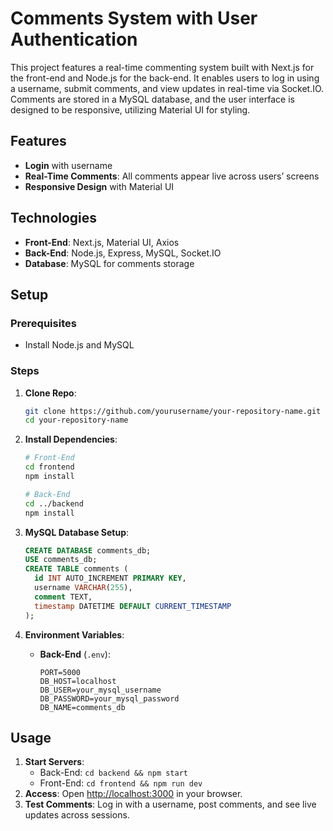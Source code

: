 # Comments System with User Authentication

This project features a real-time commenting system built with Next.js for the front-end and Node.js for the back-end. It enables users to log in using a username, submit comments, and view updates in real-time via Socket.IO. Comments are stored in a MySQL database, and the user interface is designed to be responsive, utilizing Material UI for styling.

## Features

- **Login** with username
- **Real-Time Comments**: All comments appear live across users’ screens
- **Responsive Design** with Material UI

## Technologies

- **Front-End**: Next.js, Material UI, Axios
- **Back-End**: Node.js, Express, MySQL, Socket.IO
- **Database**: MySQL for comments storage

## Setup

### Prerequisites

- Install Node.js and MySQL

### Steps

1. **Clone Repo**:

   ```bash
   git clone https://github.com/yourusername/your-repository-name.git
   cd your-repository-name
   ```

2. **Install Dependencies**:

   ```bash
   # Front-End
   cd frontend
   npm install

   # Back-End
   cd ../backend
   npm install
   ```

3. **MySQL Database Setup**:

   ```sql
   CREATE DATABASE comments_db;
   USE comments_db;
   CREATE TABLE comments (
     id INT AUTO_INCREMENT PRIMARY KEY,
     username VARCHAR(255),
     comment TEXT,
     timestamp DATETIME DEFAULT CURRENT_TIMESTAMP
   );
   ```

4. **Environment Variables**:

   - **Back-End** (`.env`):
     ```plaintext
     PORT=5000
     DB_HOST=localhost
     DB_USER=your_mysql_username
     DB_PASSWORD=your_mysql_password
     DB_NAME=comments_db
     ```

## Usage

1. **Start Servers**:
   - Back-End: `cd backend && npm start`
   - Front-End: `cd frontend && npm run dev`
2. **Access**: Open [http://localhost:3000](http://localhost:3000) in your browser.
3. **Test Comments**: Log in with a username, post comments, and see live updates across sessions.
